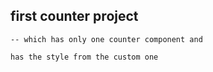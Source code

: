 ## first counter project

    -- which has only one counter component and

    has the style from the custom one
